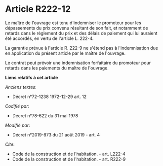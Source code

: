 # Article R222-12

Le maître de l'ouvrage est tenu d'indemniser le promoteur pour les dépassements du prix convenu résultant de son fait, et
notamment de retards dans le règlement du prix et des délais de paiement qui lui auraient été accordés, en vertu de l'article
L. 222-4. 

La garantie prévue à l'article R. 222-9 ne s'étend pas à l'indemnisation due en application du présent article par le maître
de l'ouvrage. 

Le contrat peut prévoir une indemnisation forfaitaire du promoteur pour retards dans les paiements du maître de l'ouvrage.

**Liens relatifs à cet article**

_Anciens textes_:

  - Décret n°72-1238 1972-12-29 art. 12

_Codifié par_:

  - Décret n°78-622 du 31 mai 1978

_Modifié par_:

  - Décret n°2019-873 du 21 août 2019 - art. 4

_Cite_:

  - Code de la construction et de l'habitation. - art. L222-4
  - Code de la construction et de l'habitation. - art. R222-9
